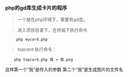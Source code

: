 
### php的gd库生成卡片的程序

> 一个是在php环境下，需要有gd库。

> 进入项目目录下，在终端下执行命令

         php mycard.php


> topcard 执行命令：

        php topcard.php 我 > 我.png

这样第一个“我”是传入的参数 第二个“我”是生成图片的文件名

